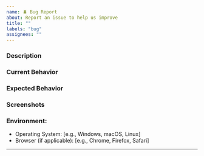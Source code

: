 ```yaml
---
name: 🪲 Bug Report
about: Report an issue to help us improve
title: ""
labels: "bug"
assignees: ""
---
```


### Description

<!-- A brief description with a link to the page on the site where you found the issue. -->

### Current Behavior

<!-- A brief description of the current behavior of the issue. -->

### Expected Behavior

<!-- A brief description of what you expected to happen. -->

### Screenshots

<!-- Add screenshots, if applicable, to help explain your problem. -->

### Environment:

-   Operating System: [e.g., Windows, macOS, Linux]
-   Browser (if applicable): [e.g., Chrome, Firefox, Safari]

---

<!-- Thank you for contributing to Polar! We appreciate your help in improving it. -->

<!-- Questions: [Discord Server](https://discord.com/invite/STfRufb32V). -->